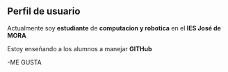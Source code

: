 ## Perfil de usuario

Actualmente soy **estudiante** de **computacion y robotica** en el **IES José de MORA**

Estoy enseñando a los alumnos a manejar **GITHub**

-ME GUSTA

<!--
**lpoprec1201/lpoprec1201** is a ✨ _special_ ✨ repository because its `README.md` (this file) appears on your GitHub profile.

Here are some ideas to get you started:

- 🔭 I’m currently working on ...
- 🌱 I’m currently learning ...
- 👯 I’m looking to collaborate on ...
- 🤔 I’m looking for help with ...
- 💬 Ask me about ...
- 📫 How to reach me: ...
- 😄 Pronouns: ...
- ⚡ Fun fact: ...
-->
